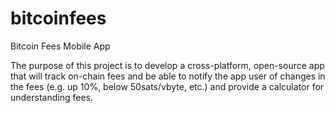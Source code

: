 # bitcoinfees
Bitcoin Fees Mobile App

The purpose of this project is to develop a cross-platform, open-source app
that will track on-chain fees and be able to notify the app user of changes
in the fees (e.g. up 10%, below 50sats/vbyte, etc.) and provide a calculator
for understanding fees.
